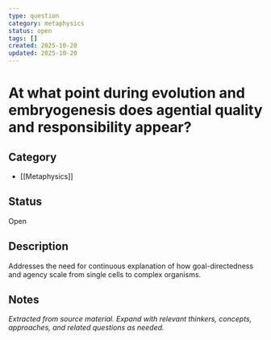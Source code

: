 ```yaml
---
type: question
category: metaphysics
status: open
tags: []
created: 2025-10-20
updated: 2025-10-20
---
```


# At what point during evolution and embryogenesis does agential quality and responsibility appear?

## Category

- [[Metaphysics]]

## Status

Open

## Description

Addresses the need for continuous explanation of how goal-directedness and agency scale from single cells to complex organisms.

## Notes

*Extracted from source material. Expand with relevant thinkers, concepts, approaches, and related questions as needed.*
